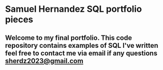 # Samuel Hernandez SQL portfolio pieces
## Welcome to my final portfolio. This code repository contains examples of SQL I've written feel free to contact me via email if any questions sherdz2023@gmail.com
